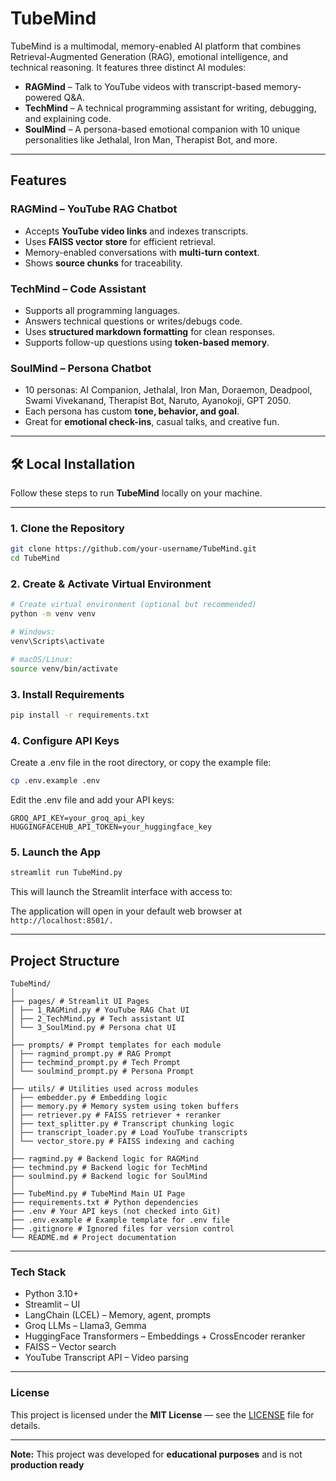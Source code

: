 # TubeMind 

TubeMind is a multimodal, memory-enabled AI platform that combines Retrieval-Augmented Generation (RAG), emotional intelligence, and technical reasoning. It features three distinct AI modules:

- **RAGMind** – Talk to YouTube videos with transcript-based memory-powered Q&A.
- **TechMind** – A technical programming assistant for writing, debugging, and explaining code.
- **SoulMind** – A persona-based emotional companion with 10 unique personalities like Jethalal, Iron Man, Therapist Bot, and more.

---

## Features

### RAGMind – YouTube RAG Chatbot
- Accepts **YouTube video links** and indexes transcripts.
- Uses **FAISS vector store** for efficient retrieval.
- Memory-enabled conversations with **multi-turn context**.
- Shows **source chunks** for traceability.

### TechMind – Code Assistant
- Supports all programming languages.
- Answers technical questions or writes/debugs code.
- Uses **structured markdown formatting** for clean responses.
- Supports follow-up questions using **token-based memory**.

### SoulMind – Persona Chatbot
- 10 personas: AI Companion, Jethalal, Iron Man, Doraemon, Deadpool, Swami Vivekanand, Therapist Bot, Naruto, Ayanokoji, GPT 2050.
- Each persona has custom **tone, behavior, and goal**.
- Great for **emotional check-ins**, casual talks, and creative fun.

---

## 🛠️ Local Installation

Follow these steps to run **TubeMind** locally on your machine.

---

### 1. Clone the Repository

```bash
git clone https://github.com/your-username/TubeMind.git
cd TubeMind
```

### 2. Create & Activate Virtual Environment

```bash
# Create virtual environment (optional but recommended)
python -m venv venv
```
```bash
# Windows:
venv\Scripts\activate
```
```bash
# macOS/Linux:
source venv/bin/activate
```

### 3. Install Requirements

```bash
pip install -r requirements.txt
```

### 4. Configure API Keys
Create a .env file in the root directory, or copy the example file:

```bash
cp .env.example .env
```

Edit the .env file and add your API keys:

```env
GROQ_API_KEY=your_groq_api_key
HUGGINGFACEHUB_API_TOKEN=your_huggingface_key
```

### 5. Launch the App
```bash
streamlit run TubeMind.py
```
This will launch the Streamlit interface with access to:

The application will open in your default web browser at ```http://localhost:8501/.```

---

## Project Structure

```
TubeMind/
│
├── pages/ # Streamlit UI Pages
│ ├── 1_RAGMind.py # YouTube RAG Chat UI
│ ├── 2_TechMind.py # Tech assistant UI
│ └── 3_SoulMind.py # Persona chat UI
│
├── prompts/ # Prompt templates for each module
│ ├── ragmind_prompt.py # RAG Prompt 
│ ├── techmind_prompt.py # Tech Prompt
│ └── soulmind_prompt.py # Persona Prompt
│
├── utils/ # Utilities used across modules
│ ├── embedder.py # Embedding logic
│ ├── memory.py # Memory system using token buffers
│ ├── retriever.py # FAISS retriever + reranker
│ ├── text_splitter.py # Transcript chunking logic
│ ├── transcript_loader.py # Load YouTube transcripts
│ └── vector_store.py # FAISS indexing and caching
│
├── ragmind.py # Backend logic for RAGMind
├── techmind.py # Backend logic for TechMind
├── soulmind.py # Backend logic for SoulMind
│
├── TubeMind.py # TubeMind Main UI Page
├── requirements.txt # Python dependencies
├── .env # Your API keys (not checked into Git)
├── .env.example # Example template for .env file
├── .gitignore # Ignored files for version control
└── README.md # Project documentation
```

---

### Tech Stack

- Python 3.10+
- Streamlit – UI
- LangChain (LCEL) – Memory, agent, prompts
- Groq LLMs – Llama3, Gemma
- HuggingFace Transformers – Embeddings + CrossEncoder reranker
- FAISS – Vector search
- YouTube Transcript API – Video parsing

---

### License

This project is licensed under the **MIT License** — see the [LICENSE](./LICENSE) file for details.

---

**Note:** This project was developed for **educational purposes** and is not **production ready**










